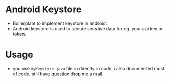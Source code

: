 # Android Keystore

- Boilerplate to implement keystore in android.
- Android keystore is used to secure senstive data for eg. your api key or token.

# Usage
- you use `myKeystore.java` file in directly in code, i also documented most of code, still have question drop me a mail.
